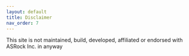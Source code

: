 ```yaml
---
layout: default
title: Disclaimer
nav_order: 7
---
```


This site is not maintained, build, developed, affiliated or endorsed with ASRock Inc. in anyway 